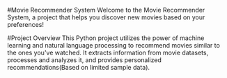 #Movie Recommender System
Welcome to the Movie Recommender System, a project that helps you discover new movies based on your preferences!

#Project Overview
This Python project utilizes the power of machine learning and natural language processing to recommend movies similar to the ones you've watched. It extracts information from movie datasets, processes and analyzes it, and provides personalized recommendations(Based on limited sample data).

